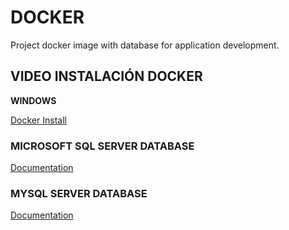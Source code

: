 # DOCKER

Project docker image with database for application development.


## VIDEO INSTALACIÓN DOCKER

**WINDOWS**

[Docker Install](https://youtu.be/W2xWEt_r7nw)


### MICROSOFT SQL SERVER DATABASE

[Documentation](./mssql_container/README.md)


### MYSQL SERVER DATABASE

[Documentation](./mysql_container/README.md)